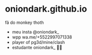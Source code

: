 # oniondark.github.io
fã do monkey thoth
- meu insta @oniondark_
- wpp wa.me/+5522997071338
- player of pg3d/mine/clash
- estudante
oniondark_ 🚷📌
